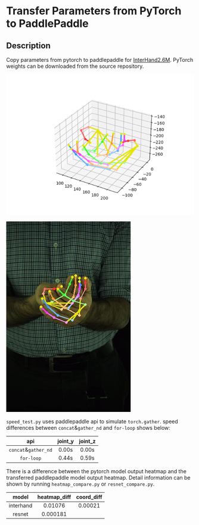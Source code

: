 # Transfer Parameters from PyTorch to PaddlePaddle

## Description

Copy parameters from pytorch to paddlepaddle for [InterHand2.6M](https://github.com/facebookresearch/InterHand2.6M).
PyTorch weights can be downloaded from the source repository.

![output](output/vis/result_3d.png)

![reult](result_2d.jpg)

`speed_test.py` uses paddlepaddle api to simulate `torch.gather`. speed differences between `concat`&`gather_nd` and `for-loop` shows below:

| api | joint_y | joint_z |
| :--: | :--: | :--: |
| `concat`&`gather_nd` | 0.00s | 0.00s|
| `for-loop` | 0.44s | 0.59s|

There is a difference between the pytorch model output heatmap and the transferred paddlepaddle model output heatmap. 
Detail information can be shown by running `heatmap_compare.py` or `resnet_compare.py`.

| model | heatmap_diff | coord_diff|
| :---: | :--: | :--: |
| interhand | 0.01076 | 0.00021 | 
| resnet | 0.000181 | |